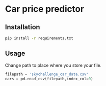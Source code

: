 # Car price predictor

## Installation

```bash
pip install -r requirements.txt
```

## Usage

Change path to place where you store your file.

```python
filepath = 'skychallenge_car_data.csv'
cars = pd.read_csv(filepath,index_col=0)
```
